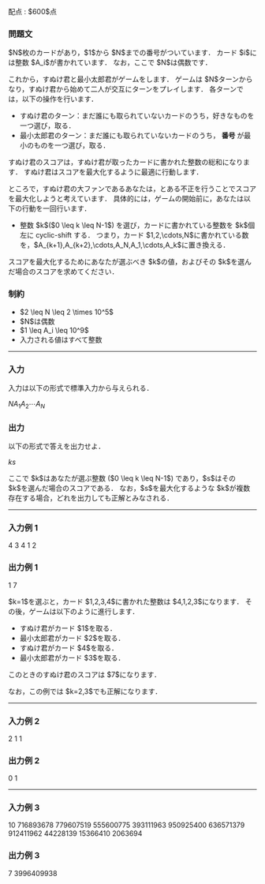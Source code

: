 
<div>

<span>

<span>

<p>
配点 : $600$点
</p>

<div>

<section>

### **問題文**

<p>
$N$枚のカードがあり，$1$から $N$までの番号がついています．
カード $i$には整数 $A_i$が書かれています．
なお，ここで $N$は偶数です．
</p>

<p>
これから，すぬけ君と最小太郎君がゲームをします．
ゲームは $N$ターンからなり，すぬけ君から始めて二人が交互にターンをプレイします．
各ターンでは，以下の操作を行います．
</p>

<ul>

<li>
すぬけ君のターン：まだ誰にも取られていないカードのうち，好きなものを一つ選び，取る．
</li>

<li>
最小太郎君のターン：まだ誰にも取られていないカードのうち，
<strong>
番号
</strong>
が最小のものを一つ選び，取る．
</li>

</ul>

<p>
すぬけ君のスコアは，すぬけ君が取ったカードに書かれた整数の総和になります．
すぬけ君はスコアを最大化するように最適に行動します．
</p>

<p>
ところで，すぬけ君の大ファンであるあなたは，とある不正を行うことでスコアを最大化しようと考えています．
具体的には，ゲームの開始前に，あなたは以下の行動を一回行います．
</p>

<ul>

<li>
整数 $k$($0 \leq k \leq N-1$) を選び，カードに書かれている整数を $k$個左に cyclic-shift する．
つまり，カード $1,2,\cdots,N$に書かれている数を，$A_{k+1},A_{k+2},\cdots,A_N,A_1,\cdots,A_k$に置き換える．
</li>

</ul>

<p>
スコアを最大化するためにあなたが選ぶべき $k$の値，およびその $k$を選んだ場合のスコアを求めてください．
</p>

</section>

</div>

<div>

<section>

### **制約**

<ul>

<li>
$2 \leq N \leq 2 \times 10^5$
</li>

<li>
$N$は偶数
</li>

<li>
$1 \leq A_i \leq 10^9$
</li>

<li>
入力される値はすべて整数
</li>

</ul>

</section>

</div>

---

<div>

<div>

<section>

### **入力**

<p>
入力は以下の形式で標準入力から与えられる．
</p>

<div>

$N$$A_1$$A_2$$\cdots$$A_N$
</div>

</section>

</div>

<div>

<section>

### **出力**

<p>
以下の形式で答えを出力せよ．
</p>

<div>

$k$$s$
</div>

<p>
ここで $k$はあなたが選ぶ整数 ($0 \leq k \leq N-1$) であり，$s$はその $k$を選んだ場合のスコアである．
なお，$s$を最大化するような $k$が複数存在する場合，どれを出力しても正解とみなされる．
</p>

</section>

</div>

</div>

---

<div>

<section>

### **入力例 1**

<div>

4
3 4 1 2

</div>

</section>

</div>

<div>

<section>

### **出力例 1**

<div>

1 7

</div>

<p>
$k=1$を選ぶと，カード $1,2,3,4$に書かれた整数は $4,1,2,3$になります．
その後，ゲームは以下のように進行します．
</p>

<ul>

<li>
すぬけ君がカード $1$を取る．
</li>

<li>
最小太郎君がカード $2$を取る．
</li>

<li>
すぬけ君がカード $4$を取る．
</li>

<li>
最小太郎君がカード $3$を取る．
</li>

</ul>

<p>
このときのすぬけ君のスコアは $7$になります．
</p>

<p>
なお，この例では $k=2,3$でも正解になります．
</p>

</section>

</div>

---

<div>

<section>

### **入力例 2**

<div>

2
1 1

</div>

</section>

</div>

<div>

<section>

### **出力例 2**

<div>

0 1

</div>

</section>

</div>

---

<div>

<section>

### **入力例 3**

<div>

10
716893678 779607519 555600775 393111963 950925400 636571379 912411962 44228139 15366410 2063694

</div>

</section>

</div>

<div>

<section>

### **出力例 3**

<div>

7 3996409938

</div>

</section>

</div>

</span>

</span>

</div>

